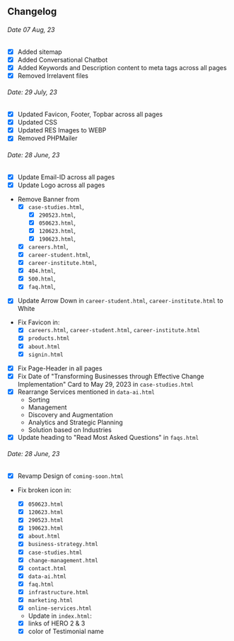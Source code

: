 ## Changelog

###### Date 07 Aug, 23

- [x] Added sitemap
- [x] Added Conversational Chatbot
- [x] Added Keywords and Description content to meta tags across all pages
- [x] Removed Irrelavent files

###### Date: 29 July, 23

- [x] Updated Favicon, Footer, Topbar across all pages
- [x] Updated CSS
- [x] Updated RES Images to WEBP
- [x] Removed PHPMailer

###### Date: 28 June, 23

- [x] Update Email-ID across all pages
- [x] Update Logo across all pages
- Remove Banner from
  - [x] `case-studies.html`,
    - [x] `290523.html`,
    - [x] `050623.html`,
    - [x] `120623.html`,
    - [x] `190623.html`,
  - [x] `careers.html`,
  - [x] `career-student.html`,
  - [x] `career-institute.html`,
  - [x] `404.html`,
  - [x] `500.html`,
  - [x] `faq.html`,
- [x] Update Arrow Down in `career-student.html`, `career-institute.html` to White
- Fix Favicon in:
  - [x] `careers.html`, `career-student.html`, `career-institute.html`
  - [x] `products.html`
  - [x] `about.html`
  - [x] `signin.html`
- [x] Fix Page-Header in all pages
- [x] Fix Date of "Transforming Businesses through Effective Change Implementation" Card to May 29, 2023 in `case-studies.html`
- [x] Rearrange Services mentioned in `data-ai.html`
  - Sorting
  - Management
  - Discovery and Augmentation
  - Analytics and Strategic Planning
  - Solution based on Industries
- [x] Update heading to "Read Most Asked Questions" in `faqs.html`

###### Date: 28 June, 23

- [x] Revamp Design of `coming-soon.html`
- Fix broken icon in:

  - [x] `050623.html`
  - [x] `120623.html`
  - [x] `290523.html`
  - [x] `190623.html`
  - [x] `about.html`
  - [x] `business-strategy.html`
  - [x] `case-studies.html`
  - [x] `change-management.html`
  - [x] `contact.html`
  - [x] `data-ai.html`
  - [x] `faq.html`
  - [x] `infrastructure.html`
  - [x] `marketing.html`
  - [x] `online-services.html`

  - Update in `index.html`:

  - [x] links of HERO 2 & 3
  - [x] color of Testimonial name
